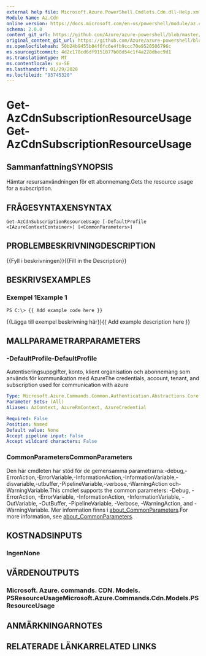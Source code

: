 ```yaml
---
external help file: Microsoft.Azure.PowerShell.Cmdlets.Cdn.dll-Help.xml
Module Name: Az.Cdn
online version: https://docs.microsoft.com/en-us/powershell/module/az.cdn/get-azcdnsubscriptionresourceusage
schema: 2.0.0
content_git_url: https://github.com/Azure/azure-powershell/blob/master/src/Cdn/Cdn/help/Get-AzCdnSubscriptionResourceUsage.md
original_content_git_url: https://github.com/Azure/azure-powershell/blob/master/src/Cdn/Cdn/help/Get-AzCdnSubscriptionResourceUsage.md
ms.openlocfilehash: 50b24b9455b84f6fc6e4fb9ccc70e9520506796c
ms.sourcegitcommit: 4d2c178cd6df9151877b08d54c1f4a228dbec9d1
ms.translationtype: MT
ms.contentlocale: sv-SE
ms.lasthandoff: 01/29/2020
ms.locfileid: "93745320"
---
```

# <span data-ttu-id="63d94-101">Get-AzCdnSubscriptionResourceUsage</span><span class="sxs-lookup"><span data-stu-id="63d94-101">Get-AzCdnSubscriptionResourceUsage</span></span>

## <span data-ttu-id="63d94-102">Sammanfattning</span><span class="sxs-lookup"><span data-stu-id="63d94-102">SYNOPSIS</span></span>
<span data-ttu-id="63d94-103">Hämtar resursanvändningen för ett abonnemang.</span><span class="sxs-lookup"><span data-stu-id="63d94-103">Gets the resource usage for a subscription.</span></span>

## <span data-ttu-id="63d94-104">FRÅGESYNTAXEN</span><span class="sxs-lookup"><span data-stu-id="63d94-104">SYNTAX</span></span>

```
Get-AzCdnSubscriptionResourceUsage [-DefaultProfile <IAzureContextContainer>] [<CommonParameters>]
```

## <span data-ttu-id="63d94-105">PROBLEMBESKRIVNING</span><span class="sxs-lookup"><span data-stu-id="63d94-105">DESCRIPTION</span></span>
<span data-ttu-id="63d94-106">{{Fyll i beskrivningen}}</span><span class="sxs-lookup"><span data-stu-id="63d94-106">{{Fill in the Description}}</span></span>

## <span data-ttu-id="63d94-107">BESKRIVS</span><span class="sxs-lookup"><span data-stu-id="63d94-107">EXAMPLES</span></span>

### <span data-ttu-id="63d94-108">Exempel 1</span><span class="sxs-lookup"><span data-stu-id="63d94-108">Example 1</span></span>
```
PS C:\> {{ Add example code here }}
```

<span data-ttu-id="63d94-109">{{Lägga till exempel beskrivning här}}</span><span class="sxs-lookup"><span data-stu-id="63d94-109">{{ Add example description here }}</span></span>

## <span data-ttu-id="63d94-110">MALLPARAMETRAR</span><span class="sxs-lookup"><span data-stu-id="63d94-110">PARAMETERS</span></span>

### <span data-ttu-id="63d94-111">-DefaultProfile</span><span class="sxs-lookup"><span data-stu-id="63d94-111">-DefaultProfile</span></span>
<span data-ttu-id="63d94-112">Autentiseringsuppgifter, konto, klient organisation och abonnemang som används för kommunikation med Azure</span><span class="sxs-lookup"><span data-stu-id="63d94-112">The credentials, account, tenant, and subscription used for communication with azure</span></span>

```yaml
Type: Microsoft.Azure.Commands.Common.Authentication.Abstractions.Core.IAzureContextContainer
Parameter Sets: (All)
Aliases: AzContext, AzureRmContext, AzureCredential

Required: False
Position: Named
Default value: None
Accept pipeline input: False
Accept wildcard characters: False
```

### <span data-ttu-id="63d94-113">CommonParameters</span><span class="sxs-lookup"><span data-stu-id="63d94-113">CommonParameters</span></span>
<span data-ttu-id="63d94-114">Den här cmdleten har stöd för de gemensamma parametrarna:-debug,-ErrorAction,-ErrorVariable,-InformationAction,-InformationVariable,-disvariable,-utbuffer,-PipelineVariable,-verbose,-WarningAction och-WarningVariable.</span><span class="sxs-lookup"><span data-stu-id="63d94-114">This cmdlet supports the common parameters: -Debug, -ErrorAction, -ErrorVariable, -InformationAction, -InformationVariable, -OutVariable, -OutBuffer, -PipelineVariable, -Verbose, -WarningAction, and -WarningVariable.</span></span> <span data-ttu-id="63d94-115">Mer information finns i [about_CommonParameters](https://go.microsoft.com/fwlink/?LinkID=113216).</span><span class="sxs-lookup"><span data-stu-id="63d94-115">For more information, see [about_CommonParameters](https://go.microsoft.com/fwlink/?LinkID=113216).</span></span>

## <span data-ttu-id="63d94-116">KOSTNADS</span><span class="sxs-lookup"><span data-stu-id="63d94-116">INPUTS</span></span>

### <span data-ttu-id="63d94-117">Ingen</span><span class="sxs-lookup"><span data-stu-id="63d94-117">None</span></span>

## <span data-ttu-id="63d94-118">VÄRDEN</span><span class="sxs-lookup"><span data-stu-id="63d94-118">OUTPUTS</span></span>

### <span data-ttu-id="63d94-119">Microsoft. Azure. commands. CDN. Models. PSResourceUsage</span><span class="sxs-lookup"><span data-stu-id="63d94-119">Microsoft.Azure.Commands.Cdn.Models.PSResourceUsage</span></span>

## <span data-ttu-id="63d94-120">ANMÄRKNINGAR</span><span class="sxs-lookup"><span data-stu-id="63d94-120">NOTES</span></span>

## <span data-ttu-id="63d94-121">RELATERADE LÄNKAR</span><span class="sxs-lookup"><span data-stu-id="63d94-121">RELATED LINKS</span></span>
